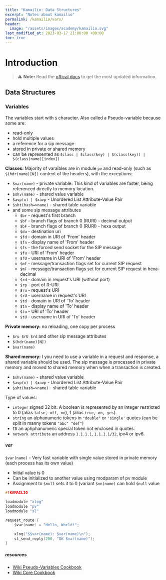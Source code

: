 ```yaml
---
title: "Kamailio: Data Structures"
excerpt: "Notes about kamailio"
permalink: /kamailio/vars/
header:
  image: "/assets/images/academy/kamailio.svg"
last_modified_at: 2023-03-17 21:00:00 +00:00
toc: true
---
```


# Introduction

> :warning: **Note:** Read the [offical docs](https://www.kamailio.org/wikidocs/cookbooks/devel/core/) to get the most updated information.

## Data Structures

### Variables

The variables start with `$` character. Also called a Pseudo-variable because some are:
 * read-only
 * hold multiple values
 * a reference for a sip message
 * stored in private or shared memory
 * can be represented as `$class | $class(key) | $(class(key)) | $(class(name)[index])`

**Classes:** Majority of varaibles are in module `pv` and read-only (such as `$(hdr(name)[N])`  content of the headers), with the exceptions:
  * `$var(name)` - private variable: This kind of variables are faster, being referenced directly to memory location.
  * `$shv(name)` - shared value variable
  * `$avp(x) | $xavp` - Unordered List Attribute-Value Pair 
  * `$sht(hash=>name)` - shared table variable
  * and some sip message attributes
    * `$br` - request's first branch
    * `$bf` - branch flags of branch 0 (RURI) - decimal output
    * `$bF` - branch flags of branch 0 (RURI) - hexa output
    * `$du` - destination uri
    * `$fd` - domain in URI of 'From' header
    * `$fn` - display name of 'From' header
    * `$fs` - the forced send socket for the SIP message
    * `$fu` - URI of 'From' header
    * `$fU` - username in URI of 'From' header
    * `$mf` - message/transaction flags set for current SIP request
    * `$mF` - message/transaction flags set for current SIP request in hexa-decimal
    * `$rd` - domain in request's URI (without port)
    * `$rp` - port of R-URI
    * `$ru` - request's URI 
    * `$rU` - username in request's URI 
    * `$td` - domain in URI of 'To' header
    * `$tn` - display name of 'To' header
    * `$tu` - URI of 'To' header
    * `$tU` - username in URI of 'To' header

**Private memory:** no reloading, one copy per process
* `$ru $rU $rd` and other sip message attributes
* `$(hdr(name)[N])`
* `$var(name)`

**Shared memory:** I you need to use a variable in a request and response, a shared variable should be used. The sip message is processed in private memory and moved to shared memory when when a transaction is created.
  * `$shv(name)` - shared value variable
  * `$avp(x) | $xavp` - Unordered List Attribute-Value Pair 
  * `$sht(hash=>name)` - shared table variable

Type of values:
  * `integer` signed 32 bit. A boolean is represented by an integer restricted to 0 (alias `false, off, no`), 1 (alias `true, on, yes`).
  * `string` an alphanumeric tokens in `"double"` or `'single'` quotes (can be split in manny tokens `"abc" "def"`)
  * `ID` an aphphanumeric special token not enclosed in quotes.
  * `network attribute` an address `1.1.1.1`, `1.1.1.1/32`, ipv4 or ipv6.


##### var

`$var(name)` - Very fast variable with single value stored in private memory (each process has its own value)
* Initial value is 0
* Can be initialized to another value using modparam of pv module
* Assignment to `$null` sets it to 0 (variant `$vn(name)` can hold `$null` value

```c
#!KAMAILIO

loadmodule "xlog"
loadmodule "pv"
loadmodule "sl"

request_route {
    $var(name) = "Hello, World!";

    xlog("$$var(name): $var(name)\n");
    sl_send_reply(200, "OK $var(name)");
}

```

##### resources
* [Wiki Pseudo-Variables Cookbook](https://www.kamailio.org/wikidocs/cookbooks/devel/pseudovariables/)
* [Wiki Core Cookbook](https://www.kamailio.org/wikidocs/cookbooks/devel/core/)
